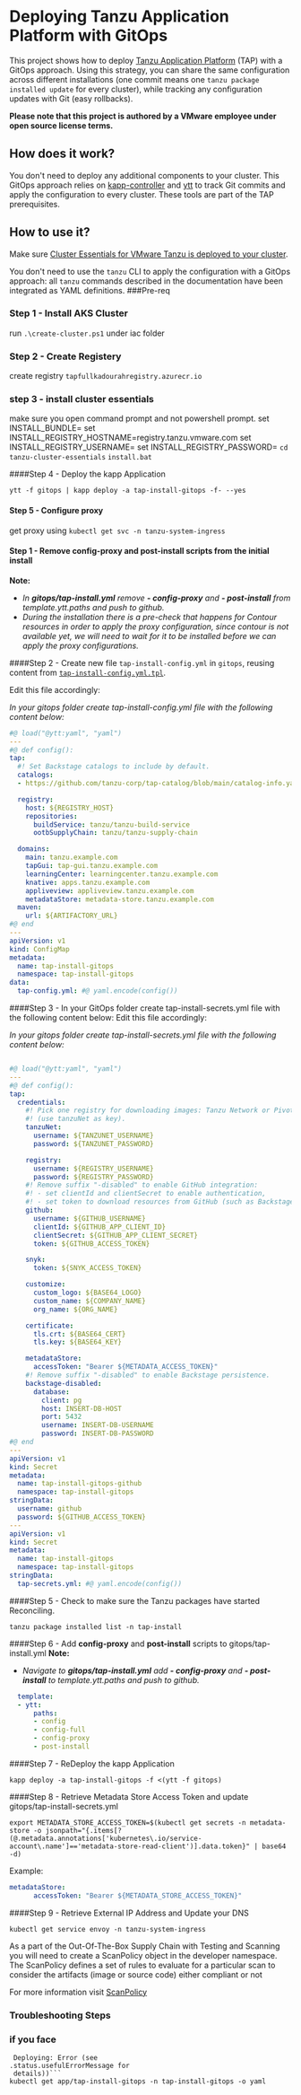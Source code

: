 # Deploying Tanzu Application Platform with GitOps

This project shows how to deploy
[Tanzu Application Platform](https://tanzu.vmware.com/application-platform) (TAP)
with a GitOps approach. Using this strategy, you can share the same configuration
across different installations
(one commit means one `tanzu package installed update` for every cluster),
while tracking any configuration updates with Git (easy rollbacks).

**Please note that this project is authored by a VMware employee under open source license terms.**

## How does it work?

You don't need to deploy any additional components to your cluster.
This GitOps approach relies on [kapp-controller](https://carvel.dev/kapp-controller/)
and [ytt](https://carvel.dev/ytt/) to track Git commits and apply the configuration
to every cluster. These tools are part of the TAP prerequisites.

## How to use it?

Make sure [Cluster Essentials for VMware Tanzu is deployed to your cluster](https://docs.vmware.com/en/Tanzu-Application-Platform/1.0/tap/GUID-install-general.html#install-cluster-essentials-for-vmware-tanzu-2).

You don't need to use the `tanzu` CLI to apply the configuration with a GitOps approach:
all `tanzu` commands described in the documentation have been integrated as YAML definitions.
###Pre-req

### Step 1 - Install AKS Cluster

run `.\create-cluster.ps1` under iac folder

### Step 2 - Create Registery
create registry `tapfullkadourahregistry.azurecr.io`

### step 3 - install cluster essentials
make sure you open command prompt and not powershell prompt.
set INSTALL_BUNDLE=<cluster-essnetials-link>
set INSTALL_REGISTRY_HOSTNAME=registry.tanzu.vmware.com
set INSTALL_REGISTRY_USERNAME=<tanzu-username>
set INSTALL_REGISTRY_PASSWORD=<PASSWORD>
`cd tanzu-cluster-essentials`
`install.bat`

####Step 4 - Deploy the kapp Application
```shell
ytt -f gitops | kapp deploy -a tap-install-gitops -f- --yes
```
#### Step 5 - Configure proxy
 get proxy using ```kubectl get svc -n tanzu-system-ingress```

#### Step 1 -  Remove **config-proxy** and **post-install** scripts from the initial install
**Note:** 
- _In **gitops/tap-install.yml** remove **- config-proxy** and **- post-install** from template.ytt.paths and push to github._ 
- _During the installation there is a pre-check that happens for Contour resources in order to apply the proxy configuration, since contour is not available yet, we will need to wait for it to be installed before we can apply the proxy configurations._


####Step 2 - Create new file `tap-install-config.yml` in `gitops`, reusing content from [`tap-install-config.yml.tpl`](gitops/tap-install-config.yml.tmp).

Edit this file accordingly:

_In your gitops folder create tap-install-config.yml file with the following content below:_
```yaml
#@ load("@ytt:yaml", "yaml")
---
#@ def config():
tap:
  #! Set Backstage catalogs to include by default.
  catalogs:
  - https://github.com/tanzu-corp/tap-catalog/blob/main/catalog-info.yaml

  registry:
    host: ${REGISTRY_HOST}
    repositories:
      buildService: tanzu/tanzu-build-service
      ootbSupplyChain: tanzu/tanzu-supply-chain

  domains:
    main: tanzu.example.com
    tapGui: tap-gui.tanzu.example.com
    learningCenter: learningcenter.tanzu.example.com
    knative: apps.tanzu.example.com
    appliveview: appliveview.tanzu.example.com
    metadataStore: metadata-store.tanzu.example.com
  maven:
    url: ${ARTIFACTORY_URL}
#@ end
---
apiVersion: v1
kind: ConfigMap
metadata:
  name: tap-install-gitops
  namespace: tap-install-gitops
data:
  tap-config.yml: #@ yaml.encode(config())
```

####Step 3 - In your GitOps folder create tap-install-secrets.yml file with the following content below:
Edit this file accordingly:

_In your gitops folder create tap-install-secrets.yml file with the following content below:_

```yaml

#@ load("@ytt:yaml", "yaml")
---
#@ def config():
tap:
  credentials:
    #! Pick one registry for downloading images: Tanzu Network or Pivotal Network
    #! (use tanzuNet as key).
    tanzuNet:
      username: ${TANZUNET_USERNAME}
      password: ${TANZUNET_PASSWORD}

    registry:
      username: ${REGISTRY_USERNAME}
      password: ${REGISTRY_PASSWORD}
    #! Remove suffix "-disabled" to enable GitHub integration:
    #! - set clientId and clientSecret to enable authentication,
    #! - set token to download resources from GitHub (such as Backstage catalogs).
    github:
      username: ${GITHUB_USERNAME}
      clientId: ${GITHUB_APP_CLIENT_ID}
      clientSecret: ${GITHUB_APP_CLIENT_SECRET}
      token: ${GITHUB_ACCESS_TOKEN}

    snyk:
      token: ${SNYK_ACCESS_TOKEN}

    customize:
      custom_logo: ${BASE64_LOGO}
      custom_name: ${COMPANY_NAME}
      org_name: ${ORG_NAME}

    certificate:
      tls.crt: ${BASE64_CERT}
      tls.key: ${BASE64_KEY}

    metadataStore:
      accessToken: "Bearer ${METADATA_ACCESS_TOKEN}"
    #! Remove suffix "-disabled" to enable Backstage persistence.
    backstage-disabled:
      database:
        client: pg
        host: INSERT-DB-HOST
        port: 5432
        username: INSERT-DB-USERNAME
        password: INSERT-DB-PASSWORD
#@ end
---
apiVersion: v1
kind: Secret
metadata:
  name: tap-install-gitops-github
  namespace: tap-install-gitops
stringData:
  username: github
  password: ${GITHUB_ACCESS_TOKEN}
---
apiVersion: v1
kind: Secret
metadata:
  name: tap-install-gitops
  namespace: tap-install-gitops
stringData:
  tap-secrets.yml: #@ yaml.encode(config())
```



####Step 5 - Check to make sure the Tanzu packages have started Reconciling. 
```shell
tanzu package installed list -n tap-install
```

####Step 6 - Add **config-proxy** and **post-install** scripts to gitops/tap-install.yml
**Note:**
- _Navigate to **gitops/tap-install.yml** add **- config-proxy** and **- post-install** to template.ytt.paths and push to github._

```yaml
  template:
  - ytt:
      paths:
      - config
      - config-full
      - config-proxy
      - post-install
```

####Step 7 - ReDeploy the kapp Application
```shell
kapp deploy -a tap-install-gitops -f <(ytt -f gitops)
```

####Step 8 - Retrieve Metadata Store Access Token and update gitops/tap-install-secrets.yml
```shell
export METADATA_STORE_ACCESS_TOKEN=$(kubectl get secrets -n metadata-store -o jsonpath="{.items[?(@.metadata.annotations['kubernetes\.io/service-account\.name']=='metadata-store-read-client')].data.token}" | base64 -d)
```

Example:
```yaml
metadataStore:
      accessToken: "Bearer ${METADATA_STORE_ACCESS_TOKEN}"
```


####Step 9 - Retrieve External IP Address and Update your DNS
```shell
kubectl get service envoy -n tanzu-system-ingress
```

As a part of the Out-Of-The-Box Supply Chain with Testing and Scanning you will need to create a ScanPolicy object in the developer namespace. The ScanPolicy defines a set of rules to evaluate for a particular scan to consider the artifacts (image or source code) either compliant or not 


For more information visit [ScanPolicy](https://docs.vmware.com/en/VMware-Tanzu-Application-Platform/1.2/tap/GUID-scc-ootb-supply-chain-testing-scanning.html#scan-policy)

### Troubleshooting Steps
### if you face 
   ``` Reconcile failed:  (message:
    Deploying: Error (see
   .status.usefulErrorMessage for
    details))```
kubectl get app/tap-install-gitops -n tap-install-gitops -o yaml
